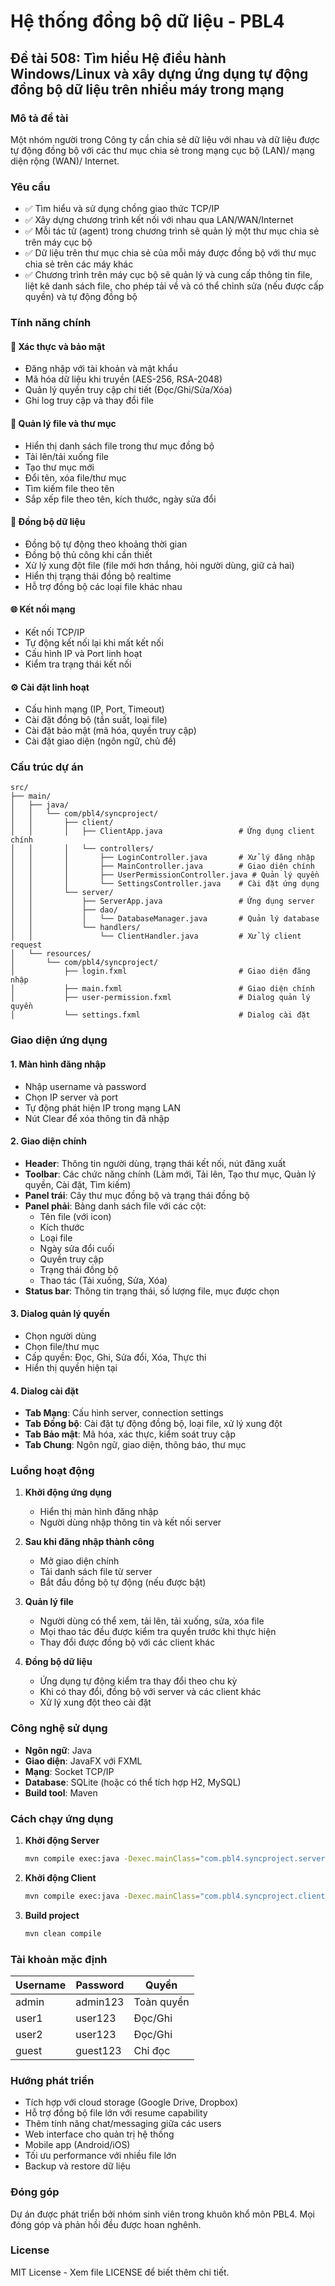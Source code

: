 # Hệ thống đồng bộ dữ liệu - PBL4

## Đề tài 508: Tìm hiểu Hệ điều hành Windows/Linux và xây dựng ứng dụng tự động đồng bộ dữ liệu trên nhiều máy trong mạng

### Mô tả đề tài
Một nhóm người trong Công ty cần chia sẻ dữ liệu với nhau và dữ liệu được tự động đồng bộ với các thư mục chia sẻ trong mạng cục bộ (LAN)/ mạng diện rộng (WAN)/ Internet.

### Yêu cầu
- ✅ Tìm hiểu và sử dụng chồng giao thức TCP/IP
- ✅ Xây dựng chương trình kết nối với nhau qua LAN/WAN/Internet
- ✅ Mỗi tác tử (agent) trong chương trình sẽ quản lý một thư mục chia sẻ trên máy cục bộ
- ✅ Dữ liệu trên thư mục chia sẻ của mỗi máy được đồng bộ với thư mục chia sẻ trên các máy khác
- ✅ Chương trình trên máy cục bộ sẽ quản lý và cung cấp thông tin file, liệt kê danh sách file, cho phép tải về và có thể chỉnh sửa (nếu được cấp quyền) và tự động đồng bộ

### Tính năng chính

#### 🔐 Xác thực và bảo mật
- Đăng nhập với tài khoản và mật khẩu
- Mã hóa dữ liệu khi truyền (AES-256, RSA-2048)
- Quản lý quyền truy cập chi tiết (Đọc/Ghi/Sửa/Xóa)
- Ghi log truy cập và thay đổi file

#### 📁 Quản lý file và thư mục
- Hiển thị danh sách file trong thư mục đồng bộ
- Tải lên/tải xuống file
- Tạo thư mục mới
- Đổi tên, xóa file/thư mục
- Tìm kiếm file theo tên
- Sắp xếp file theo tên, kích thước, ngày sửa đổi

#### 🔄 Đồng bộ dữ liệu
- Đồng bộ tự động theo khoảng thời gian
- Đồng bộ thủ công khi cần thiết
- Xử lý xung đột file (file mới hơn thắng, hỏi người dùng, giữ cả hai)
- Hiển thị trạng thái đồng bộ realtime
- Hỗ trợ đồng bộ các loại file khác nhau

#### 🌐 Kết nối mạng
- Kết nối TCP/IP
- Tự động kết nối lại khi mất kết nối
- Cấu hình IP và Port linh hoạt
- Kiểm tra trạng thái kết nối

#### ⚙️ Cài đặt linh hoạt
- Cấu hình mạng (IP, Port, Timeout)
- Cài đặt đồng bộ (tần suất, loại file)
- Cài đặt bảo mật (mã hóa, quyền truy cập)
- Cài đặt giao diện (ngôn ngữ, chủ đề)

### Cấu trúc dự án

```
src/
├── main/
│   ├── java/
│   │   └── com/pbl4/syncproject/
│   │       ├── client/
│   │       │   ├── ClientApp.java                 # Ứng dụng client chính
│   │       │   └── controllers/
│   │       │       ├── LoginController.java       # Xử lý đăng nhập
│   │       │       ├── MainController.java        # Giao diện chính
│   │       │       ├── UserPermissionController.java # Quản lý quyền
│   │       │       └── SettingsController.java    # Cài đặt ứng dụng
│   │       └── server/
│   │           ├── ServerApp.java                 # Ứng dụng server
│   │           ├── dao/
│   │           │   └── DatabaseManager.java       # Quản lý database
│   │           └── handlers/
│   │               └── ClientHandler.java         # Xử lý client request
│   └── resources/
│       └── com/pbl4/syncproject/
│           ├── login.fxml                         # Giao diện đăng nhập
│           ├── main.fxml                          # Giao diện chính
│           ├── user-permission.fxml               # Dialog quản lý quyền
│           └── settings.fxml                      # Dialog cài đặt
```

### Giao diện ứng dụng

#### 1. Màn hình đăng nhập
- Nhập username và password
- Chọn IP server và port
- Tự động phát hiện IP trong mạng LAN
- Nút Clear để xóa thông tin đã nhập

#### 2. Giao diện chính
- **Header**: Thông tin người dùng, trạng thái kết nối, nút đăng xuất
- **Toolbar**: Các chức năng chính (Làm mới, Tải lên, Tạo thư mục, Quản lý quyền, Cài đặt, Tìm kiếm)
- **Panel trái**: Cây thư mục đồng bộ và trạng thái đồng bộ
- **Panel phải**: Bảng danh sách file với các cột:
  - Tên file (với icon)
  - Kích thước
  - Loại file
  - Ngày sửa đổi cuối
  - Quyền truy cập
  - Trạng thái đồng bộ
  - Thao tác (Tải xuống, Sửa, Xóa)
- **Status bar**: Thông tin trạng thái, số lượng file, mục được chọn

#### 3. Dialog quản lý quyền
- Chọn người dùng
- Chọn file/thư mục
- Cấp quyền: Đọc, Ghi, Sửa đổi, Xóa, Thực thi
- Hiển thị quyền hiện tại

#### 4. Dialog cài đặt
- **Tab Mạng**: Cấu hình server, connection settings
- **Tab Đồng bộ**: Cài đặt tự động đồng bộ, loại file, xử lý xung đột
- **Tab Bảo mật**: Mã hóa, xác thực, kiểm soát truy cập
- **Tab Chung**: Ngôn ngữ, giao diện, thông báo, thư mục

### Luồng hoạt động

1. **Khởi động ứng dụng**
   - Hiển thị màn hình đăng nhập
   - Người dùng nhập thông tin và kết nối server

2. **Sau khi đăng nhập thành công**
   - Mở giao diện chính
   - Tải danh sách file từ server
   - Bắt đầu đồng bộ tự động (nếu được bật)

3. **Quản lý file**
   - Người dùng có thể xem, tải lên, tải xuống, sửa, xóa file
   - Mọi thao tác đều được kiểm tra quyền trước khi thực hiện
   - Thay đổi được đồng bộ với các client khác

4. **Đồng bộ dữ liệu**
   - Ứng dụng tự động kiểm tra thay đổi theo chu kỳ
   - Khi có thay đổi, đồng bộ với server và các client khác
   - Xử lý xung đột theo cài đặt

### Công nghệ sử dụng

- **Ngôn ngữ**: Java
- **Giao diện**: JavaFX với FXML
- **Mạng**: Socket TCP/IP
- **Database**: SQLite (hoặc có thể tích hợp H2, MySQL)
- **Build tool**: Maven

### Cách chạy ứng dụng

1. **Khởi động Server**
   ```bash
   mvn compile exec:java -Dexec.mainClass="com.pbl4.syncproject.server.ServerApp"
   ```

2. **Khởi động Client**
   ```bash
   mvn compile exec:java -Dexec.mainClass="com.pbl4.syncproject.client.ClientApp"
   ```

3. **Build project**
   ```bash
   mvn clean compile
   ```

### Tài khoản mặc định

| Username | Password | Quyền |
|----------|----------|-------|
| admin    | admin123 | Toàn quyền |
| user1    | user123  | Đọc/Ghi |
| user2    | user123  | Đọc/Ghi |
| guest    | guest123 | Chỉ đọc |

### Hướng phát triển

- Tích hợp với cloud storage (Google Drive, Dropbox)
- Hỗ trợ đồng bộ file lớn với resume capability
- Thêm tính năng chat/messaging giữa các users
- Web interface cho quản trị hệ thống
- Mobile app (Android/iOS)
- Tối ưu performance với nhiều file lớn
- Backup và restore dữ liệu

### Đóng góp

Dự án được phát triển bởi nhóm sinh viên trong khuôn khổ môn PBL4. Mọi đóng góp và phản hồi đều được hoan nghênh.

### License

MIT License - Xem file LICENSE để biết thêm chi tiết.
